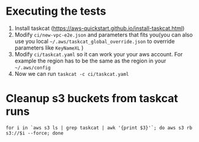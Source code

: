 # Executing the tests

1. Install taskcat (https://aws-quickstart.github.io/install-taskcat.html)
1. Modify `ci/new-vpc-e2e.json` and parameters that fits you(you can also use you local `~/.aws/taskcat_global_override.json` to override parameters like `KeyNameXL` )
2. Modify `ci/taskcat.yaml` so it can work your your aws account. For example the region has to be the same as the region in your `~/.aws/config`
2. Now we can run `taskcat -c ci/taskcat.yaml` 


# Cleanup s3 buckets from taskcat runs

``` 
for i in `aws s3 ls | grep taskcat | awk '{print $3}'`; do aws s3 rb s3://$i --force; done
```
